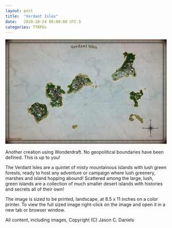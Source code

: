 ```yaml
---
layout: post
title:  "Verdant Isles"
date:   2020-10-24 00:00:00 UTC-5  
categories: TTRPGs
---
```

![Map of MAPNAME](/ttrpgs/maps/Verdant%20Isles.jpg)

Another creation using Wonderdraft. No geopolitical boundaries have been defined. This is up to you!

The Verdant Isles are a quintet of misty mountainous islands with lush green forests, ready to host any adventure 
or campaign where lush greenery, marshes and island hopping abound! Scattered among the large, lush, green islands
are a collection of much smaller desert islands with histories and secrets all of their own!

The image is sized to be printed, landscape, at 8.5 x 11 inches on a color printer.
To view the full sized image right-click on the image and open it in a new tab or browser window.

All content, including images, Copyright (C) Jason C. Daniels
